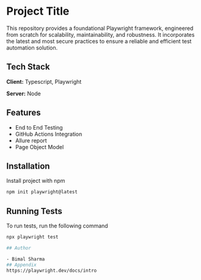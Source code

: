 
# Project Title

This repository provides a foundational Playwright framework, engineered from scratch for scalability, maintainability, and robustness. It incorporates the latest and most secure practices to ensure a reliable and efficient test automation solution.

## Tech Stack

**Client:** Typescript, Playwright

**Server:** Node


## Features

- End to End Testing
- GitHub Actions Integration
- Allure report
- Page Object Model


## Installation

Install project with npm

```bash
npm init playwright@latest  
```
    
## Running Tests

To run tests, run the following command

```bash
npx playwright test

## Author

- Bimal Sharma
## Appendix
https://playwright.dev/docs/intro


